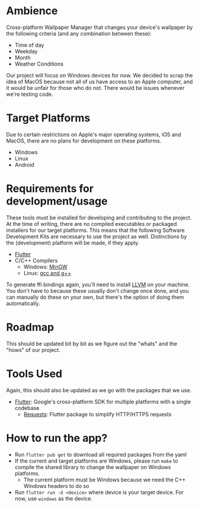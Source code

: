 # Ambience

Cross-platform Wallpaper Manager that changes your device's wallpaper by the following criteria (and any combination between these):

- Time of day
- Weekday
- Month
- Weather Conditions  

Our project will focus on Windows devices for now. We decided to scrap the idea of MacOS because not all of us have access to an Apple computer, and it would be unfair for those who do not. There would be issues whenever we're testing code.

# Target Platforms

Due to certain restrictions on Apple's major operating systems, iOS and MacOS, there are no plans for development on these platforms.

- Windows
- Linux
- Android

# Requirements for development/usage

These tools must be installed for developing and contributing to the project. At the time of writing, there are no compiled executables or packaged installers for our target platforms. This means that the following Software Development Kits are necessary to use the project as well. Distinctions by the (development) platform will be made, if they apply.

- [Flutter](https://flutter.dev)
- C/C++ Compilers
  - Windows: [MinGW](https://opensource.com/article/20/8/gnu-windows-mingw)
  - Linux: [gcc and g++](https://www.cyberciti.biz/faq/howto-installing-gnu-c-compiler-development-environment-on-ubuntu/)

To generate ffi bindings again, you'll need to install [LLVM](https://pub.dev/packages/ffigen#installing-llvm) on your machine. You don't have to because these usually don't change once done, and you can manually do these on your own, but there's the option of doing them automatically.

# Roadmap

This should be updated bit by bit as we figure out the "whats" and the "hows" of our project.


# Tools Used

Again, this should also be updated as we go with the packages that we use.

- [Flutter](https://flutter.dev/): Google's cross-platform SDK for multiple platforms with a single codebase
  - [Requests](https://pub.dev/packages/requests): Flutter package to simplify HTTP/HTTPS requests


# How to run the app?

- Run ```flutter pub get``` to download all required packages from the yaml
- If the current and target platforms are Windows, please run ```make``` to compile the shared library to change the wallpaper on Windows platforms.
  - The current platform must be Windows because we need the C++ Windows headers to do so
- Run ```flutter run -d <device>``` where device is your target device. For now, use ```windows``` as the device.